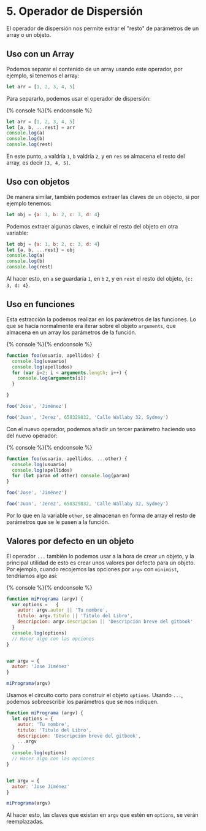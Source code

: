 # 5. Operador de Dispersión

El operador de dispersión nos permite extrar el "resto" de parámetros de un array o un objeto.

## Uso con un Array

Podemos separar el contenido de un array usando este operador, por ejemplo, si tenemos el array:

```JavaScript
let arr = [1, 2, 3, 4, 5]
```

Para separarlo, podemos usar el operador de dispersión:

{% console %}{% endconsole %}

```JavaScript
let arr = [1, 2, 3, 4, 5]
let [a, b, ...rest] = arr
console.log(a)
console.log(b)
console.log(rest)
```

En este punto, `a` valdría `1`, `b` valdría `2`, y en `res` se almacena el resto del array, es decir `[3, 4, 5]`.

## Uso con objetos

De manera similar, también podemos extraer las claves de un objecto, si por ejemplo tenemos:

```JavaScript
let obj = {a: 1, b: 2, c: 3, d: 4}
```

Podemos extraer algunas claves, e incluir el resto del objeto en otra variable:

```JavaScript
let obj = {a: 1, b: 2, c: 3, d: 4}
let {a, b, ...rest} = obj
console.log(a)
console.log(b)
console.log(rest)
```

Al hacer esto, en `a` se guardaría `1`, en `b` `2`, y en `rest` el resto del objeto, `{c: 3, d: 4}`.

## Uso en funciones

Esta estracción la podemos realizar en los parámetros de las funciones. Lo que se hacía normalmente era iterar sobre el objeto `arguments`, que almacena en un array los parámetros de la función.

{% console %}{% endconsole %}

```JavaScript
function foo(usuario, apellidos) {
  console.log(usuario)
  console.log(apellidos)
  for (var i=2; i < arguments.length; i++) {
    console.log(arguments[i])
  }

}

foo('Jose', 'Jiménez')

foo('Juan', 'Jerez', 658329832, 'Calle Wallaby 32, Sydney')
```

Con el nuevo operador, podemos añadir un tercer parámetro haciendo uso del nuevo operador:

{% console %}{% endconsole %}

```JavaScript
function foo(usuario, apellidos, ...other) {
  console.log(usuario)
  console.log(apellidos)
  for (let param of other) console.log(param)
}

foo('Jose', 'Jiménez')

foo('Juan', 'Jerez', 658329832, 'Calle Wallaby 32, Sydney')
```

Por lo que en la variable `other`, se almacenan en forma de array el resto de parámetros que se le pasen a la función.

## Valores por defecto en un objeto

El operador `...` también lo podemos usar a la hora de crear un objeto, y la principal utilidad de esto es crear unos valores por defecto para un objeto. Por ejemplo, cuando recojemos las opciones por `argv` con `minimist`, tendríamos algo así:

{% console %}{% endconsole %}

```JavaScript
function miPrograma (argv) {
  var options =   {
    autor: argv.autor || 'Tu nombre',
    titulo: argv.titulo || 'Titulo del Libro',
    descripcion: argv.descripcion || 'Descripción breve del gitbook'
  }
  console.log(options)
  // Hacer algo con las opciones
}


var argv = {
  autor: 'Jose Jiménez'
}

miPrograma(argv)
```

Usamos el circuito corto para construir el objeto `options`. Usando `...`, podemos sobreescribir los parámetros que se nos indiquen.

```JavaScript
function miPrograma (argv) {
  let options = {
    autor: 'Tu nombre',
    titulo: 'Titulo del Libro',
    descripcion: 'Descripción breve del gitbook',
    ...argv
  }
  console.log(options)
  // Hacer algo con las opciones
}


let argv = {
  autor: 'Jose Jiménez'
}

miPrograma(argv)
```

Al hacer esto, las claves que existan en `argv` que estén en `options`, se verán reemplazadas.
